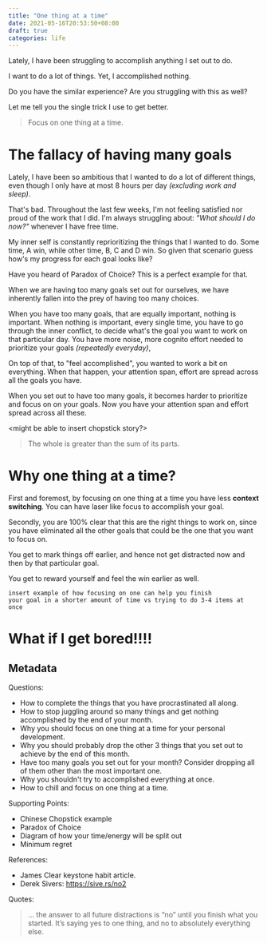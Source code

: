 ```yaml
---
title: "One thing at a time"
date: 2021-05-16T20:53:50+08:00
draft: true
categories: life
---
```


Lately, I have been struggling to accomplish anything I set out to do.

I want to do a lot of things. Yet, I accomplished nothing.

Do you have the similar experience? Are you struggling with this as well?

Let me tell you the single trick I use to get better.

> Focus on one thing at a time.

# The fallacy of having many goals

Lately, I have been so ambitious that I wanted to do a lot of different
things, even though I only have at most 8 hours per day _(excluding work and
sleep)_.

That's bad. Throughout the last few weeks, I'm not feeling satisfied nor proud
of the work that I did. I'm always struggling about: _"What should I do now?"_
whenever I have free time.

My inner self is constantly reprioritizing the things that I wanted to do. Some
time, A win, while other time, B, C and D win. So given that scenario guess
how's my progress for each goal looks like?

<insert diagram here maybe>

Have you heard of Paradox of Choice? This is a perfect example for that.

When we are having too many goals set out for ourselves,
we have inherently fallen into the prey of having too many choices.

When you have too many goals, that are equally important, nothing is important.
When nothing is important, every single time, you have to go through the inner
conflict, to decide what's the goal you want to work on that particular day.
You have more noise, more cognito effort needed to prioritize your goals
_(repeatedly everyday)_,

On top of that, to "feel accomplished", you wanted to work a bit on everything.
When that happen, your attention span, effort are spread across all the goals
you have.

When you set out to have too many goals, it becomes harder to prioritize and
focus on on your goals. Now you have your attention span and effort spread
across all these.

<might be able to insert chopstick story?>

> The whole is greater than the sum of its parts.


# Why one thing at a time?

First and foremost, by focusing on one thing at a time you have less **context switching**.
You can have laser like focus to accomplish your goal.

Secondly, you are 100%
clear that this are the right things to work on, since you have eliminated all
the other goals that could be the one that you want to focus on.

You get to mark things off earlier, and hence not get distracted now and then
by that particular goal.

You get to reward yourself and feel the win earlier as well.

```
insert example of how focusing on one can help you finish
your goal in a shorter amount of time vs trying to do 3-4 items at once
```

# What if I get bored!!!!


## Metadata
Questions:

- How to complete the things that you have procrastinated all along.
- How to stop juggling around so many things and get nothing accomplished by
  the end of your month.
- Why you should focus on one thing at a time for your personal development.
- Why you should probably drop the other 3 things that you set out to achieve
  by the end of this month.
- Have too many goals you set out for your month? Consider dropping all of them
  other than the most important one.
- Why you shouldn't try to accomplished everything at once.
- How to chill and focus on one thing at a time.

Supporting Points:

- Chinese Chopstick example
- Paradox of Choice
- Diagram of how your time/energy will be split out
- Minimum regret

References:

- James Clear keystone habit article.
- Derek Sivers: https://sive.rs/no2

Quotes:

> ... the answer to all future distractions is “no” until you finish what you started. It’s saying yes to one thing, and no to absolutely everything else.
